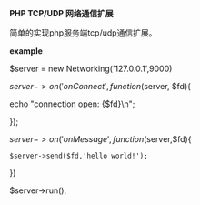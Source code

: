 **PHP TCP/UDP 网络通信扩展**   

简单的实现php服务端tcp/udp通信扩展。  

**example**  

$server = new Networking('127.0.0.1',9000)  

$server->on('onConnect',function($server, $fd){  

  echo "connection open: {$fd}\n";  

	
});  
  

$server->on('onMessage',function($server,$fd){  

	$server->send($fd,'hello world!');  

	
})  

$server->run();  

